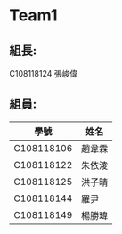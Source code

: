 # Team1
## 組長:
C108118124 張峻偉
## 組員:
|學號|姓名|
|--------|-------|
|C108118106|趙韋霖|
|C108118122|朱依淩|
|C108118125|洪子晴|
|C108118144|羅尹|
|C108118149|楊勝瑋|
